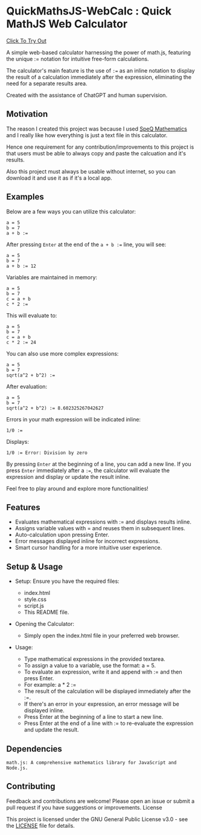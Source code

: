 # QuickMathsJS-WebCalc : Quick MathJS Web Calculator

[Click To Try Out](https://mofosyne.github.io/QuickMathsJS-WebCalc/)

A simple web-based calculator harnessing the power of math.js, featuring the unique := notation for intuitive free-form calculations.

The calculator's main feature is the use of `:=` as an inline notation to display the result of a calculation immediately after the expression, eliminating the need for a separate results area.

Created with the assistance of ChatGPT and human supervision.

## Motivation

The reason I created this project was because I used [SpeQ Mathematics](https://speqmath.com/) and I really like how everything is just a text file in this calculator.

Hence one requirement for any contribution/improvements to this project is that users must be able to always copy and paste the calcuation and it's results.

Also this project must always be usable without internet, so you can download it and use it as if it's a local app.

## Examples

Below are a few ways you can utilize this calculator:

```plaintext
a = 5
b = 7
a + b := 
```
After pressing `Enter` at the end of the `a + b :=` line, you will see:

```plaintext
a = 5
b = 7
a + b := 12
```

Variables are maintained in memory:

```plaintext
a = 5
b = 7
c = a + b
c * 2 :=
```
This will evaluate to:

```plaintext
a = 5
b = 7
c = a + b
c * 2 := 24
```

You can also use more complex expressions:

```plaintext
a = 5
b = 7
sqrt(a^2 + b^2) :=
```

After evaluation:

```plaintext
a = 5
b = 7
sqrt(a^2 + b^2) := 8.602325267042627
```

Errors in your math expression will be indicated inline:

```plaintext
1/0 :=
```

Displays:

```plaintext
1/0 := Error: Division by zero
```

By pressing `Enter` at the beginning of a line, you can add a new line. If you press `Enter` immediately after a `:=`, the calculator will evaluate the expression and display or update the result inline.

Feel free to play around and explore more functionalities!

## Features

- Evaluates mathematical expressions with := and displays results inline.
- Assigns variable values with = and reuses them in subsequent lines.
- Auto-calculation upon pressing Enter.
- Error messages displayed inline for incorrect expressions.
- Smart cursor handling for a more intuitive user experience.

## Setup & Usage

- Setup: Ensure you have the required files:
    - index.html
    - style.css
    - script.js
    - This README file.

- Opening the Calculator:
    - Simply open the index.html file in your preferred web browser.

- Usage:
    - Type mathematical expressions in the provided textarea.
    - To assign a value to a variable, use the format: a = 5.
    - To evaluate an expression, write it and append with := and then press Enter.
    - For example: a * 2 :=
    - The result of the calculation will be displayed immediately after the :=.
    - If there's an error in your expression, an error message will be displayed inline.
    - Press Enter at the beginning of a line to start a new line.
    - Press Enter at the end of a line with := to re-evaluate the expression and update the result.

## Dependencies

    math.js: A comprehensive mathematics library for JavaScript and Node.js.

## Contributing

Feedback and contributions are welcome! Please open an issue or submit a pull request if you have suggestions or improvements.
License

This project is licensed under the GNU General Public License v3.0 - see the [LICENSE](LICENSE) file for details.
